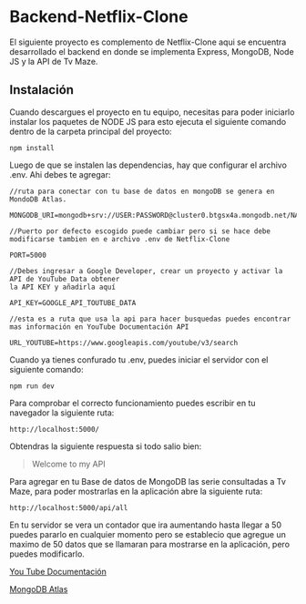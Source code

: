 # Backend-Netflix-Clone

El siguiente proyecto es complemento de Netflix-Clone aqui se encuentra desarrollado el backend en donde se implementa Express, MongoDB, Node JS y la API de Tv Maze.

## Instalación

Cuando descargues el proyecto en tu equipo, necesitas para poder iniciarlo instalar los paquetes de NODE JS para esto ejecuta el siguiente comando dentro de la carpeta principal del proyecto:
```
npm install
```

Luego de que se instalen las dependencias, hay que configurar el archivo .env. Ahi debes te agregar:
```
//ruta para conectar con tu base de datos en mongoDB se genera en MondoDB Atlas.

MONGODB_URI=mongodb+srv://USER:PASSWORD@cluster0.btgsx4a.mongodb.net/NAME_BD

//Puerto por defecto escogido puede cambiar pero si se hace debe modificarse tambien en e archivo .env de Netflix-Clone

PORT=5000

//Debes ingresar a Google Developer, crear un proyecto y activar la API de YouTube Data obtener 
la API KEY y añadirla aquí

API_KEY=GOOGLE_API_TOUTUBE_DATA

//esta es a ruta que usa la api para hacer busquedas puedes encontrar mas información en YouTube Documentación API

URL_YOUTUBE=https://www.googleapis.com/youtube/v3/search

```

Cuando ya tienes confurado tu .env, puedes iniciar el servidor con el siguiente comando:
```
npm run dev
```

Para comprobar el correcto funcionamiento puedes escribir en tu navegador la siguiente ruta:
```
http://localhost:5000/
```

Obtendras la siguiente respuesta si todo salio bien:

> Welcome to my API

Para agregar en tu Base de datos de MongoDB las serie consultadas a Tv Maze, para poder mostrarlas en la aplicación abre la siguiente ruta:
```
http://localhost:5000/api/all
```
En tu servidor se vera un contador que ira aumentando hasta llegar a 50 puedes pararlo en cualquier momento
pero se establecio que agregue un maximo de 50 datos que se llamaran para mostrarse en la aplicación, pero
puedes modificarlo.

[You Tube Documentación](https://developers.google.com/youtube/v3/docs?hl=es)

[MongoDB Atlas](https://account.mongodb.com/account/login?n=%2Fv2%2F62c89762afff8347a080da6e&nextHash=%23clusters)
